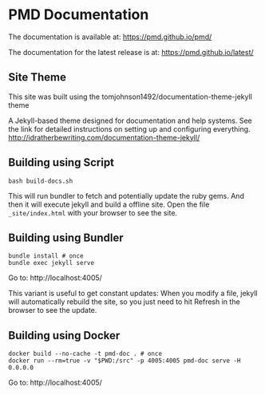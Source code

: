 # PMD Documentation

The documentation is available at: <https://pmd.github.io/pmd/>

The documentation for the latest release is at: <https://pmd.github.io/latest/>

## Site Theme

This site was built using the tomjohnson1492/documentation-theme-jekyll theme

A Jekyll-based theme designed for documentation and help systems. See the link for detailed instructions on setting up and configuring everything. http://idratherbewriting.com/documentation-theme-jekyll/

## Building using Script

    bash build-docs.sh

This will run bundler to fetch and potentially update the ruby gems.
And then it will execute jekyll and build a offline site.
Open the file `_site/index.html` with your browser to see the site.

## Building using Bundler

    bundle install # once
    bundle exec jekyll serve

Go to: http://localhost:4005/

This variant is useful to get constant updates: When you modify a file, jekyll will automatically rebuild
the site, so you just need to hit Refresh in the browser to see the update.

## Building using Docker

    docker build --no-cache -t pmd-doc . # once
    docker run --rm=true -v "$PWD:/src" -p 4005:4005 pmd-doc serve -H 0.0.0.0

Go to: http://localhost:4005/

